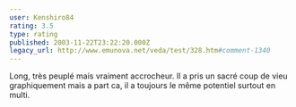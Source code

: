 ```yaml
---
user: Kenshiro84
rating: 3.5
type: rating
published: 2003-11-22T23:22:20.000Z
legacy_url: http://www.emunova.net/veda/test/328.htm#comment-1340
---
```

Long, très peuplé mais vraiment accrocheur. Il a pris un sacré coup de vieu graphiquement mais a part ca, il a toujours le même potentiel surtout en multi.